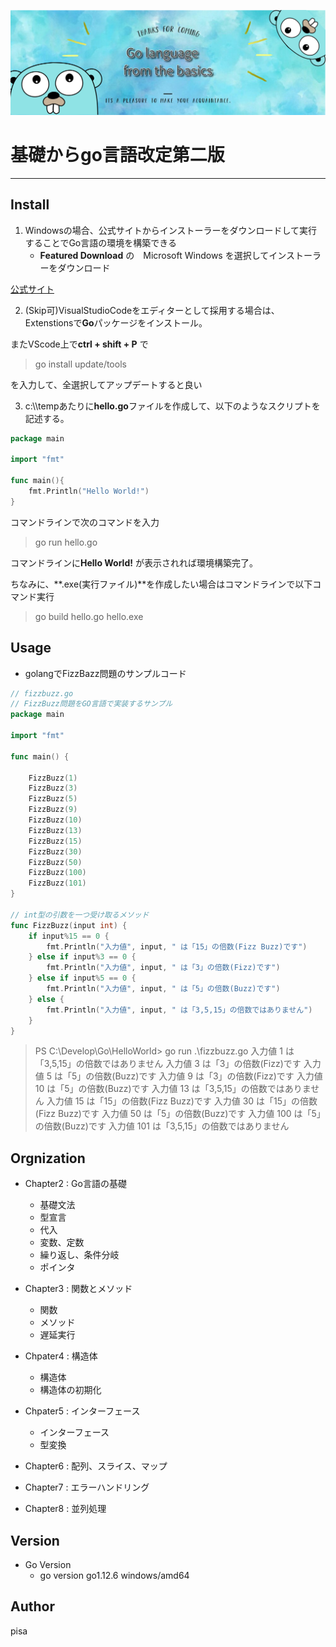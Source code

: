 ![image](./image/hedder.png)

# 基礎からgo言語改定第二版

---

## Install
1. Windowsの場合、公式サイトからインストーラーをダウンロードして実行することでGo言語の環境を構築できる
    - **Featured Download** の　Microsoft Windows を選択してインストーラーをダウンロード

[公式サイト](https://golang.org/dl/)

2. (Skip可)VisualStudioCodeをエディターとして採用する場合は、Extenstionsで**Go**パッケージをインストール。

またVScode上で**ctrl + shift + P** で 
> go install update/tools 

を入力して、全選択してアップデートすると良い

3. c:\\\tempあたりに**hello.go**ファイルを作成して、以下のようなスクリプトを記述する。

```Go
package main

import "fmt"

func main(){
    fmt.Println("Hello World!")
}
```

コマンドラインで次のコマンドを入力

> go run hello.go

コマンドラインに**Hello World!** が表示されれば環境構築完了。

ちなみに、**.exe(実行ファイル)**を作成したい場合はコマンドラインで以下コマンド実行

> go build hello.go
> hello.exe

## Usage

- golangでFizzBazz問題のサンプルコード

```Go
// fizzbuzz.go
// FizzBuzz問題をGO言語で実装するサンプル
package main

import "fmt"

func main() {

	FizzBuzz(1)
	FizzBuzz(3)
	FizzBuzz(5)
	FizzBuzz(9)
	FizzBuzz(10)
	FizzBuzz(13)
	FizzBuzz(15)
	FizzBuzz(30)
	FizzBuzz(50)
	FizzBuzz(100)
	FizzBuzz(101)
}

// int型の引数を一つ受け取るメソッド
func FizzBuzz(input int) {
	if input%15 == 0 {
		fmt.Println("入力値", input, " は「15」の倍数(Fizz Buzz)です")
	} else if input%3 == 0 {
		fmt.Println("入力値", input, " は「3」の倍数(Fizz)です")
	} else if input%5 == 0 {
		fmt.Println("入力値", input, " は「5」の倍数(Buzz)です")
	} else {
		fmt.Println("入力値", input, " は「3,5,15」の倍数ではありません")
	}
}

```
>PS C:\Develop\Go\HelloWorld> go run .\fizzbuzz.go
入力値 1  は「3,5,15」の倍数ではありません
入力値 3  は「3」の倍数(Fizz)です
入力値 5  は「5」の倍数(Buzz)です
入力値 9  は「3」の倍数(Fizz)です
入力値 10  は「5」の倍数(Buzz)です
入力値 13  は「3,5,15」の倍数ではありません
入力値 15  は「15」の倍数(Fizz Buzz)です
入力値 30  は「15」の倍数(Fizz Buzz)です
入力値 50  は「5」の倍数(Buzz)です
入力値 100  は「5」の倍数(Buzz)です
入力値 101  は「3,5,15」の倍数ではありません

## Orgnization

- Chapter2 : Go言語の基礎
    - 基礎文法
    - 型宣言
    - 代入
    - 変数、定数
    - 繰り返し、条件分岐
    - ポインタ

- Chapter3 : 関数とメソッド
    - 関数
    - メソッド
    - 遅延実行

- Chpater4 : 構造体
    - 構造体
    - 構造体の初期化

- Chpater5 : インターフェース
    - インターフェース
    - 型変換

- Chapter6 : 配列、スライス、マップ


- Chapter7 : エラーハンドリング

- Chapter8 : 並列処理

## Version
- Go Version
    - go version go1.12.6 windows/amd64
## Author
pisa